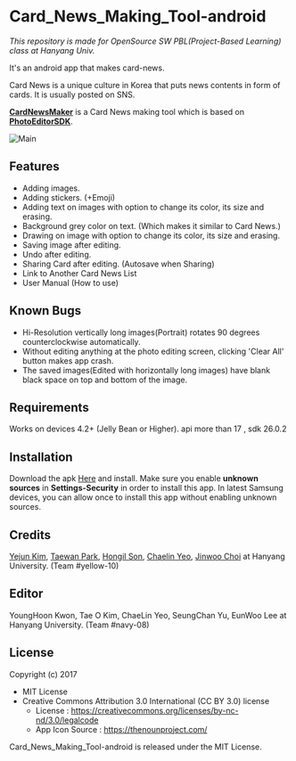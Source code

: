 # Card_News_Making_Tool-android
*This repository is made for OpenSource SW PBL(Project-Based Learning) class at Hanyang Univ.*

It's an android app that makes card-news. 

Card News is a unique culture in Korea that puts news contents in form of cards. It is usually posted on SNS.

**[CardNewsMaker](https://github.com/Taewan-P/Card_News_Making_Tool)** is a Card News making tool which is based on **[PhotoEditorSDK](https://github.com/eventtus/photo-editor-android)**.

![Main](https://github.com/hoonski/O8_CardNews/blob/master/screenshots/Main-image.png?raw=true)



## Features

* Adding images.
* Adding stickers. (+Emoji)
* Adding text on images with option to change its color, its size and erasing.
* Background grey color on text. (Which makes it similar to Card News.)
* Drawing on image with option to change its color, its size and erasing.
* Saving image after editing.
* Undo after editing.
* Sharing Card after editing. (Autosave when Sharing)
* Link to Another Card News List
* User Manual (How to use)



## Known Bugs

* Hi-Resolution vertically long images(Portrait) rotates 90 degrees counterclockwise automatically.
* Without editing anything at the photo editing screen, clicking 'Clear All' button makes app crash.
* The saved images(Edited with horizontally long images) have blank black space on top and bottom of the image.



## Requirements

Works on devices 4.2+ (Jelly Bean or Higher).
api more than 17 , sdk 26.0.2



## Installation

Download the apk [Here](https://drive.google.com/uc?id=1nBfh5VJB5BEZ_725iBXb62kcM-4KbYqb&export=download) and install. Make sure you enable **unknown sources** in **Settings-Security** in order to install this app. In latest Samsung devices, you can allow once to install this app without enabling unknown sources. 



## Credits

[Yejun Kim](https://github.com/kyj0701), [Taewan Park](https://github.com/Taewan-P), [Hongil Son](https://github.com/sonhl0723), [Chaelin Yeo](https://github.com/ChaeLinYeo), [Jinwoo Choi](https://github.com/ptcjw201) at Hanyang University. (Team #yellow-10)


## Editor
YoungHoon Kwon, Tae O Kim, ChaeLin Yeo, SeungChan Yu, EunWoo Lee at Hanyang University. (Team #navy-08)


## License

Copyright (c) 2017

* MIT License
* Creative Commons Attribution 3.0 International (CC BY 3.0) license
  * License : https://creativecommons.org/licenses/by-nc-nd/3.0/legalcode
  * App Icon Source : https://thenounproject.com/



Card_News_Making_Tool-android is released under the MIT License.

